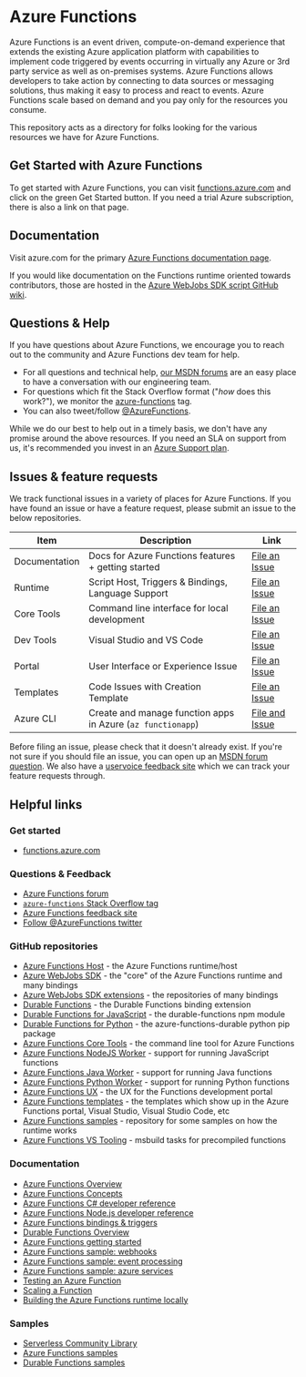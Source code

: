 # Azure Functions

Azure Functions is an event driven, compute-on-demand experience that extends the existing Azure application platform with capabilities to implement code triggered by events occurring in virtually any Azure or 3rd party service as well as on-premises systems. Azure Functions allows developers to take action by connecting to data sources or messaging solutions, thus making it easy to process and react to events. Azure Functions scale based on demand and you pay only for the resources you consume.

This repository acts as a directory for folks looking for the various resources we have for Azure Functions.

## Get Started with Azure Functions

To get started with Azure Functions, you can visit [functions.azure.com](https://functions.azure.com) and click on the green Get Started button. If you need a trial Azure subscription, there is also a link on that page.

## Documentation

Visit azure.com for the primary [Azure Functions documentation page](https://azure.microsoft.com/en-us/documentation/articles/functions-overview/).

If you would like documentation on the Functions runtime oriented towards contributors, those are hosted in the [Azure WebJobs SDK script GitHub wiki](https://github.com/azure/azure-webjobs-sdk-script/wiki).

## Questions & Help

If you have questions about Azure Functions, we encourage you to reach out to the community and Azure Functions dev team for help.

 - For all questions and technical help, [our MSDN forums](https://social.msdn.microsoft.com/Forums/azure/en-US/home?forum=AzureFunctions) are an easy place to have a conversation with our engineering team.
 - For questions which fit the Stack Overflow format ("*how* does this work?"), we monitor the [azure-functions](http://stackoverflow.com/questions/tagged/azure-functions) tag.
 - You can also tweet/follow [@AzureFunctions](https://twitter.com/azurefunctions).
 
While we do our best to help out in a timely basis, we don't have any promise around the above resources. If you need an SLA on support from us, it's recommended you invest in an [Azure Support plan](https://azure.microsoft.com/en-us/support/options/).

## Issues & feature requests

We track functional issues in a variety of places for Azure Functions. If you have found an issue or have a feature request, please submit an issue to the below repositories.

|Item|Description|Link|
|----|-----|-----|
|Documentation|Docs for Azure Functions features + getting started|[File an Issue](https://github.com/azure/azure-functions/issues)|
|Runtime|Script Host, Triggers & Bindings, Language Support|[File an Issue](https://github.com/Azure/azure-functions-host/issues)|
|Core Tools|Command line interface for local development|[File an Issue](https://github.com/Azure/azure-functions-core-tools/issues)|
|Dev Tools|Visual Studio and VS Code|[File an Issue](https://github.com/Azure/azure-functions/issues)|
|Portal|User Interface or Experience Issue|[File an Issue](https://github.com/azure/azure-functions-ux/issues)|
|Templates|Code Issues with Creation Template|[File an Issue](https://github.com/Azure/azure-functions-templates/issues)|
|Azure CLI|Create and manage function apps in Azure (`az functionapp`) | [File and Issue](https://github.com/Azure/azure-cli/issues) |

Before filing an issue, please check that it doesn't already exist. If you're not sure if you should file an issue, you can open up an [MSDN forum question](https://social.msdn.microsoft.com/Forums/azure/en-US/home?forum=AzureFunctions). We also have a [uservoice feedback site](https://feedback.azure.com/forums/355860-azure-functions) which we can track your feature requests through.

## Helpful links

### Get started

 - [functions.azure.com](https://functions.azure.com)

### Questions & Feedback

 - [Azure Functions forum](https://social.msdn.microsoft.com/Forums/azure/en-US/home?forum=AzureFunctions)
 - [`azure-functions` Stack Overflow tag](http://stackoverflow.com/questions/tagged/azure-functions)
 - [Azure Functions feedback site](https://feedback.azure.com/forums/355860-azure-functions)
 - [Follow @AzureFunctions twitter](https://twitter.com/azurefunctions)

### GitHub repositories

 - [Azure Functions Host](https://github.com/Azure/azure-functions-host/) - the Azure Functions runtime/host
 - [Azure WebJobs SDK](https://github.com/Azure/azure-webjobs-sdk/) - the "core" of the Azure Functions runtime and many bindings
 - [Azure WebJobs SDK extensions](https://github.com/Azure/azure-webjobs-sdk-extensions/) - the repositories of many bindings
 - [Durable Functions](https://github.com/Azure/azure-functions-durable-extension/) - the Durable Functions binding extension
 - [Durable Functions for JavaScript](https://github.com/Azure/azure-functions-durable-js) - the durable-functions npm module
 - [Durable Functions for Python](https://github.com/azure/azure-functions-durable-python) - the azure-functions-durable python pip package
 - [Azure Functions Core Tools](https://github.com/Azure/azure-functions-core-tools) - the command line tool for Azure Functions
 - [Azure Functions NodeJS Worker](https://github.com/Azure/azure-functions-nodejs-worker) - support for running JavaScript functions
 - [Azure Functions Java Worker](https://github.com/Azure/azure-functions-java-worker) - support for running Java functions
 - [Azure Functions Python Worker](https://github.com/Azure/azure-functions-python-worker) - support for running Python functions
 - [Azure Functions UX](https://github.com/azure/azure-functions-ux) - the UX for the Functions development portal
 - [Azure Functions templates](https://github.com/azure/azure-functions-templates) - the templates which show up in the Azure Functions portal, Visual Studio, Visual Studio Code, etc
 - [Azure Functions samples](https://github.com/azure/azure-webjobs-sdk-script-samples) - repository for some samples on how the runtime works
 - [Azure Functions VS Tooling](https://github.com/Azure/azure-functions-vs-build-sdk) - msbuild tasks for precompiled functions
 
### Documentation

 - [Azure Functions Overview](https://azure.microsoft.com/documentation/articles/functions-overview/)
 - [Azure Functions Concepts](https://azure.microsoft.com/documentation/articles/functions-reference/)
 - [Azure Functions C# developer reference](https://azure.microsoft.com/documentation/articles/functions-reference-csharp/)
 - [Azure Functions Node.js developer reference](https://azure.microsoft.com/documentation/articles/functions-reference-node/)
 - [Azure Functions bindings & triggers](https://azure.microsoft.com/documentation/articles/functions-triggers-bindings/)
 - [Durable Functions Overview](https://docs.microsoft.com/azure/azure-functions/durable/durable-functions-overview/)
 - [Azure Functions getting started](https://azure.microsoft.com/documentation/articles/functions-create-first-azure-function/)
 - [Azure Functions sample: webhooks](https://azure.microsoft.com/documentation/articles/functions-create-a-web-hook-or-api-function/)
 - [Azure Functions sample: event processing](https://azure.microsoft.com/documentation/articles/functions-create-an-event-processing-function/)
 - [Azure Functions sample: azure services](https://azure.microsoft.com/documentation/articles/functions-create-an-azure-connected-function/)
 - [Testing an Azure Function](https://azure.microsoft.com/documentation/articles/functions-test-a-function/)
 - [Scaling a Function](https://azure.microsoft.com/documentation/articles/functions-scale/)
 - [Building the Azure Functions runtime locally](https://github.com/Azure/azure-webjobs-sdk-script/wiki)
 
### Samples
 - [Serverless Community Library](https://serverlesslibrary.net/)
 - [Azure Functions samples](https://github.com/Azure/Azure-Functions/wiki/Samples-and-content)
 - [Durable Functions samples](https://github.com/azure/azure-functions-durable-extension)
